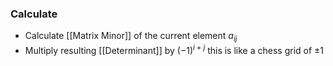 ### Calculate
- Calculate [[Matrix Minor]] of the current element $a_{ij}$
- Multiply resulting [[Determinant]] by $(-1)^{i+j}$ 
  this is like a chess grid of $\pm1$
